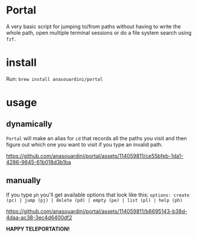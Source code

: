 # Portal

A very basic script for jumping to/from paths without having to write the whole path, open multiple terminal sessions or do a file system search using `fzf`.

# install
Run: `brew install anasouardini/portal`

# usage

## dynamically
`Portal` will make an alias for `cd` that records all the paths you visit and then figure out which one you want to visit if you type an invalid path.

https://github.com/anasouardini/portal/assets/114059811/ce55bfeb-1da1-4286-9645-61b018d3b1ba

## manually 

If you type `ph` you'll get available options that look like this:
`options: create (pc) | jump (pj) | delete (pd) | empty (pe) | list (pl) | help (ph)`

https://github.com/anasouardini/portal/assets/114059811/b6695143-b38d-4daa-ac38-3ec4d6400df2

**HAPPY TELEPORTATION!**

